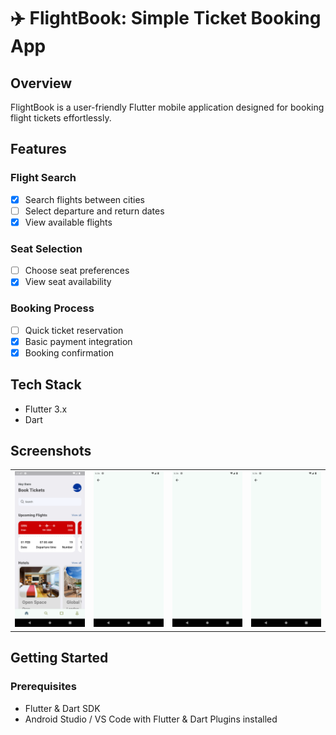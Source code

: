 # ✈️ FlightBook: Simple Ticket Booking App

## Overview

FlightBook is a user-friendly Flutter mobile application designed for booking flight tickets effortlessly.

## Features

### Flight Search

- [x] Search flights between cities
- [ ] Select departure and return dates
- [x] View available flights

### Seat Selection

- [ ] Choose seat preferences
- [x] View seat availability

### Booking Process

- [ ] Quick ticket reservation
- [x] Basic payment integration
- [x] Booking confirmation

## Tech Stack

- Flutter 3.x
- Dart

## Screenshots

<table>
  <tr>
    <td> <img src="screenshots/screen1.png" alt="Home Screen" width="200"/></td>
    <td><img src="screenshots/screen2.png" alt="Flight Search"  width="200"/></td>
     <td> <img src="screenshots/screen2.png" alt="Seat Selection"  width="200"/></td>
    <td> <img src="screenshots/screen2.png" alt="Booking Confirmation"width="200"/></td>
  </tr>
 
</table>

## Getting Started

### Prerequisites

- Flutter & Dart SDK
- Android Studio / VS Code with Flutter & Dart Plugins installed
